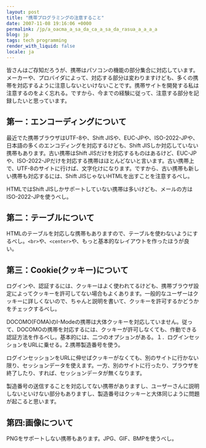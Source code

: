 ```yaml
---
layout: post
title: "携帯プログラミングの注意すること"
date: 2007-11-08 19:16:06 +0000
permalink: /jp/a_oacma_a_sa_da_ca_a_sa_da_rasua_a_a_a_a
blog: jp
tags: tech programming
render_with_liquid: false
locale: ja
---
```


皆さんはご存知だろうが、携帯はパソコンの機能の部分集合に対応しています。メーカーや、プロバイダによって、対応する部分は変わりますけども、多くの携帯を対応するように注意しないといけないことです。携帯サイトを開発する私は注意するのをよく忘れる。ですから、今までの経験に従って、注意する部分を記録したいと思っています。

## 第一：**エンコーディング**について

最近でた携帯ブラウザはUTF-8や、Shift JISや、EUC-JPや、ISO-2022-JPや、日本語の多くのエンコディングを対応するけども、Shift JISしか対応していない携帯もあります。古い携帯はShift JISだけを対応するものはあるけど、EUC-JPや、ISO-2022-JPだけを対応する携帯はほとんどないと言います。古い携帯上で、UTF-8のサイトに行けば、文字化けになります。ですから、古い携帯も新しい携帯も対応するには、Shift JISじゃないHTMLを出すことを注意するべし。

HTMLではShift JISしかサポートしていない携帯は多いけども、メールの方はISO-2022-JPを使うべし。

## 第二：テーブルについて

HTMLのテーブルを対応しな携帯もありますので、テーブルを使わないようにするべし。`<br>`や、`<center>`や、もっと基本的なレイアウトを作ったほうが良い。

## 第三：Cookie(クッキー)について

ログインや、認証するには、クッキーはよく使われてるけども、携帯ブラウザ設定によってクッキーを許可してない場合もよくあります。一般的なユーザーはクッキーに詳しくないので、ちゃんと説明を書いて、クッキーを許可するかどうかをチェックするべし。

DOCOMO(FOMA)のI-Modeの携帯は大体クッキーを対応していません。従って、DOCOMOの携帯を対応するには、クッキーが許可しなくても、作動できる認証方法を作るべし。基本的には、二つのオプションがある。１．ログインセッションをURLに乗せる。2.携帯製造番号を使う。

ログインセッションをURLに伸せばクッキーがなくても、別のサイトに行かない限り、セッションデータを使えます。一方、別のサイトに行ったり、ブラウザを終了したり、すれば、セッションデータが無くなります。

製造番号の送信することを対応してない携帯がありますし、ユーザーさんに説明しないといけない部分もありますし、製造番号はクッキーと大体同じように問題が起こると思います。

## 第四:画像について

PNGをサポートしない携帯もあります。JPG、GIF、BMPを使うべし。

